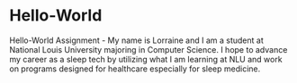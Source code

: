 # Hello-World
Hello-World Assignment - 
My name is Lorraine and I am a student at National Louis University majoring in Computer Science. I hope to advance my career as a sleep tech by utilizing what I am learning at NLU and work on programs designed for healthcare especially for sleep medicine. 
